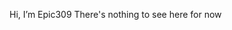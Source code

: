 Hi, I’m Epic309
There's nothing to see here for now

<!---
Ep1c309/Ep1c309 is a ✨ special ✨ repository because its `README.md` (this file) appears on your GitHub profile.
You can click the Preview link to take a look at your changes.
--->
